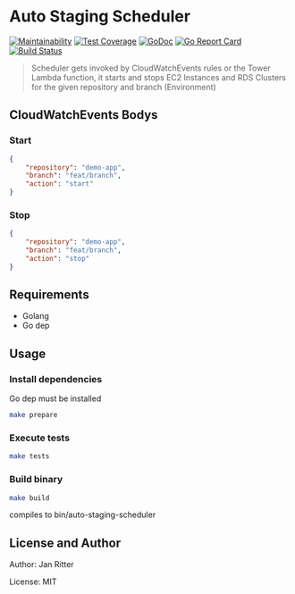 # Auto Staging Scheduler

[![Maintainability](https://api.codeclimate.com/v1/badges/4081e8c1d9f05200133d/maintainability)](https://codeclimate.com/github/auto-staging/scheduler/maintainability)
[![Test Coverage](https://api.codeclimate.com/v1/badges/4081e8c1d9f05200133d/test_coverage)](https://codeclimate.com/github/auto-staging/scheduler/test_coverage)
[![GoDoc](https://godoc.org/github.com/auto-staging/scheduler?status.svg)](https://godoc.org/github.com/auto-staging/scheduler)
[![Go Report Card](https://goreportcard.com/badge/github.com/auto-staging/scheduler)](https://goreportcard.com/report/github.com/auto-staging/scheduler)
[![Build Status](https://travis-ci.com/auto-staging/scheduler.svg?branch=master)](https://travis-ci.com/auto-staging/scheduler)

> Scheduler gets invoked by CloudWatchEvents rules or the Tower Lambda function, it starts and stops EC2 Instances and RDS Clusters for the given
> repository and branch (Environment)

## CloudWatchEvents Bodys

### Start

```json
{
    "repository": "demo-app",
    "branch": "feat/branch",
    "action": "start"
}
```

### Stop

```json
{
    "repository": "demo-app",
    "branch": "feat/branch",
    "action": "stop"
}
```

## Requirements

- Golang
- Go dep

## Usage

### Install dependencies

Go dep must be installed

```bash
make prepare
```

### Execute tests

```bash
make tests
```

### Build binary

```bash
make build
```

compiles to bin/auto-staging-scheduler

## License and Author

Author: Jan Ritter

License: MIT